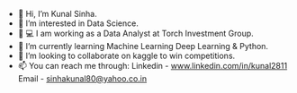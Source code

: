 - 👋 Hi, I’m Kunal Sinha.
- 👀 I’m interested in Data Science.
- 👨 💻 I am working as a Data Analyst at Torch Investment Group.
- 🌱 I’m currently learning Machine Learning Deep Learning & Python.
- 💞️ I’m looking to collaborate on kaggle to win competitions.
- 📫 You can reach me through:
      Linkedin - www.linkedin.com/in/kunal2811
      Email - sinhakunal80@yahoo.co.in

<!---
kunalsinha28/kunalsinha28 is a ✨ special ✨ repository because its `README.md` (this file) appears on your GitHub profile.
You can click the Preview link to take a look at your changes.
--->
